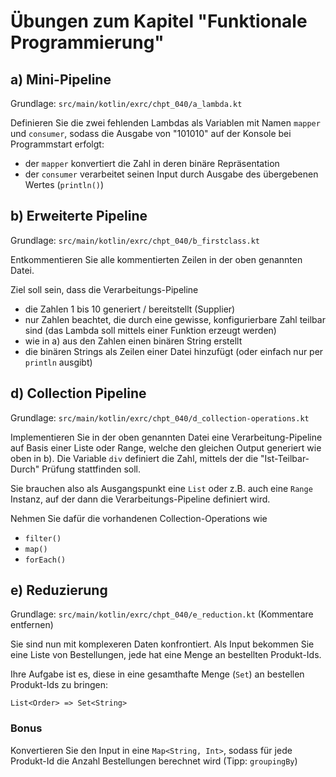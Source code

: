 # Übungen zum Kapitel "Funktionale Programmierung"

## a) Mini-Pipeline

Grundlage: `src/main/kotlin/exrc/chpt_040/a_lambda.kt`

Definieren Sie die zwei fehlenden Lambdas als Variablen mit Namen `mapper` und `consumer`, sodass die Ausgabe von
"101010" auf der Konsole bei Programmstart erfolgt:

- der `mapper` konvertiert die Zahl in deren binäre Repräsentation
- der `consumer` verarbeitet seinen Input durch Ausgabe des übergebenen Wertes (`println()`)

## b) Erweiterte Pipeline

Grundlage: `src/main/kotlin/exrc/chpt_040/b_firstclass.kt`

Entkommentieren Sie alle kommentierten Zeilen in der oben genannten Datei.

Ziel soll sein, dass die Verarbeitungs-Pipeline

* die Zahlen 1 bis 10 generiert / bereitstellt (Supplier)
* nur Zahlen beachtet, die durch eine gewisse, konfigurierbare Zahl teilbar sind (das Lambda soll mittels
  einer Funktion erzeugt werden)
* wie in a) aus den Zahlen einen binären String erstellt
* die binären Strings als Zeilen einer Datei hinzufügt (oder einfach nur per `println` ausgibt)

## d) Collection Pipeline

Grundlage: `src/main/kotlin/exrc/chpt_040/d_collection-operations.kt`

Implementieren Sie in der oben genannten Datei eine Verarbeitung-Pipeline auf Basis einer
Liste oder Range, welche den gleichen Output generiert wie oben in b). Die Variable `div` definiert die Zahl,
mittels der die "Ist-Teilbar-Durch" Prüfung stattfinden soll.

Sie brauchen also als Ausgangspunkt eine `List` oder z.B. auch eine `Range` Instanz, auf der dann die
Verarbeitungs-Pipeline definiert wird.

Nehmen Sie dafür die vorhandenen Collection-Operations wie

* `filter()`
* `map()`
* `forEach()`

## e) Reduzierung

Grundlage: `src/main/kotlin/exrc/chpt_040/e_reduction.kt` (Kommentare entfernen)

Sie sind nun mit komplexeren Daten konfrontiert. Als Input bekommen Sie eine Liste von Bestellungen, jede hat
eine Menge an bestellten Produkt-Ids.

Ihre Aufgabe ist es, diese in eine gesamthafte Menge (`Set`) an bestellen Produkt-Ids zu bringen:

`List<Order> => Set<String>`

### Bonus

Konvertieren Sie den Input in eine `Map<String, Int>`, sodass für jede Produkt-Id die Anzahl Bestellungen
berechnet wird (Tipp: `groupingBy`)